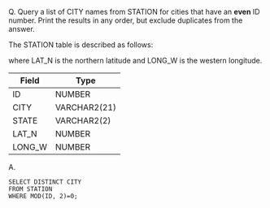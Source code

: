 Q. Query a list of CITY names from STATION for cities that have an <strong>even</strong> ID number. Print the results in any order, but exclude duplicates from the answer.

The STATION table is described as follows:

where LAT_N is the northern latitude and LONG_W is the western longitude.

|Field|Type|
|-----|----|
|ID|NUMBER|
|CITY|VARCHAR2(21)|
|STATE|VARCHAR2(2)|
|LAT_N|NUMBER|
|LONG_W|NUMBER|

A.
```
SELECT DISTINCT CITY
FROM STATION
WHERE MOD(ID, 2)=0;
```
